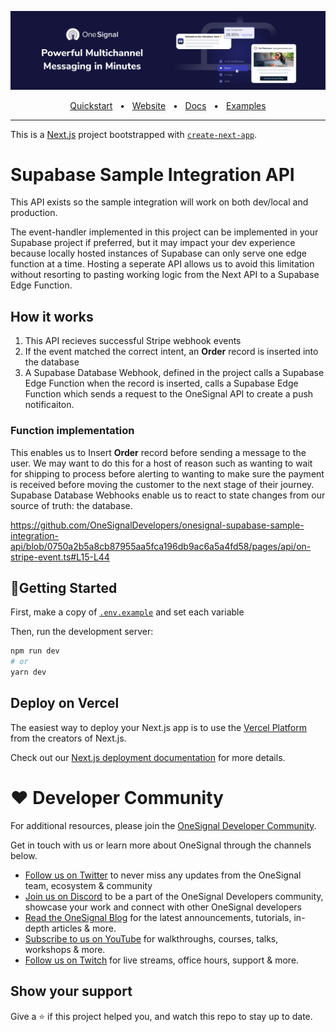 ![OneSignal](https://github.com/OneSignal/.github/blob/439e36ade56b001643ff3b07eeaf95b20129f3e6/assets/onesignal-banner.png)

<div align="center">
  <a href="https://documentation.onesignal.com/docs/onboarding-with-onesignal" target="_blank">Quickstart</a>
  <span>&nbsp;&nbsp;•&nbsp;&nbsp;</span>
  <a href="https://onesignal.com/" target="_blank">Website</a>
  <span>&nbsp;&nbsp;•&nbsp;&nbsp;</span>
  <a href="https://documentation.onesignal.com/docs" target="_blank">Docs</a>
  <span>&nbsp;&nbsp;•&nbsp;&nbsp;</span>
  <a href="https://github.com/OneSignalDevelopers" target="_blank">Examples</a>
  <br />
  <hr />
</div>

This is a [Next.js](https://nextjs.org/) project bootstrapped with [`create-next-app`](https://github.com/vercel/next.js/tree/canary/packages/create-next-app).

# Supabase Sample Integration API

This API exists so the sample integration will work on both dev/local and production. 

The event-handler implemented in this project can be implemented in your Supabase project if preferred, but it may impact your dev experience because locally hosted instances of Supabase can only serve one edge function at a time. Hosting a seperate API allows us to avoid this limitation without resorting to pasting working logic from the Next API to a Supabase Edge Function.

## How it works

1. This API recieves successful Stripe webhook events
2. If the event matched the correct intent, an **Order** record is inserted into the database 
3. A Supabase Database Webhook, defined in the project calls a Supabase Edge Function when the record is inserted, calls a Supabase Edge Function which sends a request to the OneSignal API to create a push notificaiton.

### Function implementation

This enables us to Insert **Order** record before sending a message to the user. We may want to do this for a host of reason such as wanting to wait for shipping to process before alerting to wanting to make sure the payment is received before moving the customer to the next stage of their journey. Supabase Database Webhooks enable us to react to state changes from our source of truth: the database.

https://github.com/OneSignalDevelopers/onesignal-supabase-sample-integration-api/blob/0750a2b5a8cb87955aa5fca196db9ac6a5a4fd58/pages/api/on-stripe-event.ts#L15-L44

## 🚦Getting Started

First, make a copy of [`.env.example`](https://github.com/OneSignalDevelopers/onesignal-supabase-sample-integration-api/blob/main/.env.example) and set each variable

Then, run the development server:

```bash
npm run dev
# or
yarn dev
```

## Deploy on Vercel

The easiest way to deploy your Next.js app is to use the [Vercel Platform](https://vercel.com/new?utm_medium=default-template&filter=next.js&utm_source=create-next-app&utm_campaign=create-next-app-readme) from the creators of Next.js.

Check out our [Next.js deployment documentation](https://nextjs.org/docs/deployment) for more details.

# ❤️ Developer Community

For additional resources, please join the [OneSignal Developer Community](https://onesignal.com/onesignal-developers).

Get in touch with us or learn more about OneSignal through the channels below.

- [Follow us on Twitter](https://twitter.com/onesignaldevs) to never miss any updates from the OneSignal team, ecosystem & community
- [Join us on Discord](https://discord.gg/EP7gf6Uz7G) to be a part of the OneSignal Developers community, showcase your work and connect with other OneSignal developers
- [Read the OneSignal Blog](https://onesignal.com/blog/) for the latest announcements, tutorials, in-depth articles & more.
- [Subscribe to us on YouTube](https://www.youtube.com/channel/UCe63d5EDQsSkOov-bIE_8Aw/featured) for walkthroughs, courses, talks, workshops & more.
- [Follow us on Twitch](https://www.twitch.tv/onesignaldevelopers) for live streams, office hours, support & more.

## Show your support

Give a ⭐️ if this project helped you, and watch this repo to stay up to date.

